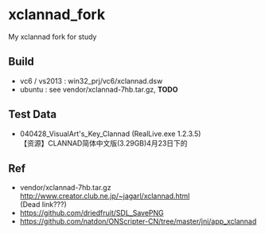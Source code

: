 ﻿# xclannad_fork  
My xclannad fork for study  

## Build  
* vc6 / vs2013 : win32_prj/vc6/xclannad.dsw  
* ubuntu : see vendor/xclannad-7hb.tar.gz, **TODO**    

## Test Data  
* 040428_VisualArt's_Key_Clannad (RealLive.exe 1.2.3.5)      
【资源】CLANNAD简体中文版(3.29GB)4月23日下的  

## Ref  
* vendor/xclannad-7hb.tar.gz  
http://www.creator.club.ne.jp/~jagarl/xclannad.html  
(Dead link???)  
* https://github.com/driedfruit/SDL_SavePNG  
* https://github.com/natdon/ONScripter-CN/tree/master/jni/app_xclannad  
